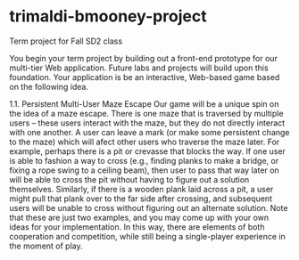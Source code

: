 # trimaldi-bmooney-project
Term project for Fall SD2 class

You begin your term project by building out a front-end prototype for our multi-tier Web application. Future
labs and projects will build upon this foundation. Your application is be an interactive, Web-based game based
on the following idea.

 1.1. Persistent Multi-User Maze Escape
Our game will be a unique spin on the idea of a maze escape. There is one maze that is traversed by multiple
users – these users interact with the maze, but they do not directly interact with one another. A user can leave a
mark (or make some persistent change to the maze) which will afect other users who traverse the maze later.
For example, perhaps there is a pit or crevasse that blocks the way. If one user is able to fashion a way to cross
(e.g., finding planks to make a bridge, or fixing a rope swing to a ceiling beam), then user to pass that way later
on will be able to cross the pit without having to figure out a solution themselves. Similarly, if there is a wooden
plank laid across a pit, a user might pull that plank over to the far side after crossing, and subsequent users will
be unable to cross without figuring out an alternate solution. Note that these are just two examples, and you
may come up with your own ideas for your implementation.
In this way, there are elements of both cooperation and competition, while still being a single-player experience
in the moment of play.
